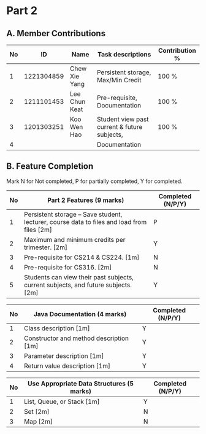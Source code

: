 # Part 2

## A. Member Contributions

No | ID         | Name                     | Task descriptions                            | Contribution %
-- | ---------- | ------------------------ | ---------------------------------------------| --------------
1  |1221304859  | Chew Xie Yang            | Persistent storage, Max/Min Credit           | 100 %
2  |1211101453  | Lee Chun Keat            | Pre-requisite, Documentation                 | 100 %
3  |1201303251  | Koo Wen Hao              | Student view past current & future subjects, | 100 %
4  |            |                          | Documentation                                |


## B. Feature Completion

Mark N for Not completed, P for partially completed, Y for completed. 

No | Part 2 Features (9 marks)                                                                   | Completed (N/P/Y)
-- | ------------------------------------------------------------------------------------------- | -----------------
1  | Persistent storage – Save student, lecturer, course data to files and load from files [2m]  | P
2  | Maximum and minimum credits per trimester.  [2m]                                            | Y 
3  | Pre-requisite for CS214 & CS224. [1m]                                                       | N
4  | Pre-requisite for CS316. [2m]                                                               | N
5  | Students can view their past subjects, current subjects, and future subjects. [2m]          | Y


No | Java Documentation (4 marks)             | Completed (N/P/Y)
-- | ---------------------------------------- | ---------------
1  | Class description [1m]                   | Y
2  | Constructor and method description [1m]  | Y
3  | Parameter description [1m]               | Y
4  | Return value description [1m]            | Y


No | Use Appropriate Data Structures (5 marks) | Completed (N/P/Y)
-- | ----------------------------------------- | -----------------
1  | List, Queue, or Stack [1m]                | Y
2  | Set [2m]                                  | N
3  | Map [2m]                                  | N

